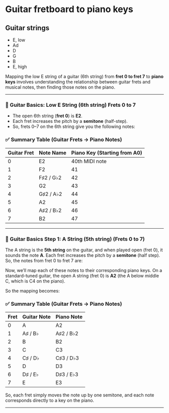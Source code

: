 # Guitar fretboard to piano keys

## Guitar strings

* E, low
* Ad
* D
* G
* B
* E, high

Mapping the low E string of a guitar (6th string) from **fret 0 to fret 7** to **piano keys** involves understanding the relationship between guitar frets and musical notes, then finding those notes on the piano.

---

### 🎸 Guitar Basics: Low E String (6th string) Frets 0 to 7

- The open 6th string (**fret 0**) is **E2**.
- Each fret increases the pitch by a **semitone** (half-step).
- So, frets 0–7 on the 6th string give you the following notes:

### ✅ Summary Table (Guitar Frets → Piano Notes)

| Guitar Fret | Note Name | Piano Key (Starting from A0) |
|-------------|------------|------------------------------|
| 0           | E2         | 40th MIDI note               |
| 1           | F2         | 41                           |
| 2           | F♯2 / G♭2  | 42                           |
| 3           | G2         | 43                           |
| 4           | G♯2 / A♭2  | 44                           |
| 5           | A2         | 45                           |
| 6           | A♯2 / B♭2  | 46                           |
| 7           | B2         | 47                           |

---


### 🎸  Guitar Basics Step 1: A String (5th string) (Frets 0 to 7)

The A string is the **5th string** on the guitar, and when played open (fret 0), it sounds the note **A**. Each fret increases the pitch by a **semitone** (half step). So, the notes from fret 0 to fret 7 are:

Now, we’ll map each of these notes to their corresponding piano keys. On a standard-tuned guitar, the open A string (fret 0) is **A2** (the A below middle C, which is C4 on the piano).

So the mapping becomes:

### ✅ Summary Table (Guitar Frets → Piano Notes)

| Fret | Guitar Note | Piano Note |
|------|-------------|------------|
| 0    | A           | A2         |
| 1    | A♯ / B♭     | A♯2 / B♭2  |
| 2    | B           | B2         |
| 3    | C           | C3         |
| 4    | C♯ / D♭     | C♯3 / D♭3  |
| 5    | D           | D3         |
| 6    | D♯ / E♭     | D♯3 / E♭3  |
| 7    | E           | E3         |

So, each fret simply moves the note up by one semitone, and each note corresponds directly to a key on the piano.

---